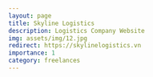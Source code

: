 ```yaml
---
layout: page
title: Skyline Logistics
description: Logistics Company Website
img: assets/img/12.jpg
redirect: https://skylinelogistics.vn
importance: 1
category: freelances
---
```


